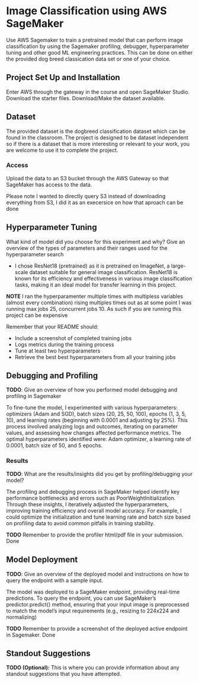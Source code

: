 # Image Classification using AWS SageMaker

Use AWS Sagemaker to train a pretrained model that can perform image classification by using the Sagemaker profiling, debugger, hyperparameter tuning and other good ML engineering practices. This can be done on either the provided dog breed classication data set or one of your choice.

## Project Set Up and Installation
Enter AWS through the gateway in the course and open SageMaker Studio. 
Download the starter files.
Download/Make the dataset available. 

## Dataset
The provided dataset is the dogbreed classification dataset which can be found in the classroom.
The project is designed to be dataset independent so if there is a dataset that is more interesting or relevant to your work, you are welcome to use it to complete the project.

### Access
Upload the data to an S3 bucket through the AWS Gateway so that SageMaker has access to the data. 

Please note I wanted to directly query S3 instead of downloading everything from S3, I did it as an execersice on how that aproach can be done

## Hyperparameter Tuning
What kind of model did you choose for this experiment and why? Give an overview of the types of parameters and their ranges used for the hyperparameter search

 - I chose ResNet18 (pretrained) as it is pretrained on ImageNet, a large-scale dataset suitable for general image classification. ResNet18 is known for its efficiency and effectiveness in various image classification tasks, making it an ideal model for transfer learning in this project.

 **NOTE** I ran the hyperparamenter multiple times with multipless variables (almost every combination) rising multiples times out as at some point I was running max jobs 25, concurrent jobs 10. As such if you are running this project can be expensive

Remember that your README should:
- Include a screenshot of completed training jobs
- Logs metrics during the training process
- Tune at least two hyperparameters
- Retrieve the best best hyperparameters from all your training jobs

## Debugging and Profiling
**TODO**: Give an overview of how you performed model debugging and profiling in Sagemaker

To fine-tune the model, I experimented with various hyperparameters: optimizers (Adam and SGD), batch sizes (20, 25, 50, 100), epochs (1, 3, 5, 10), and learning rates (beginning with 0.0001 and adjusting by 25%). This process involved analyzing logs and outcomes, iterating on parameter values, and assessing how changes affected performance metrics. The optimal hyperparameters identified were: Adam optimizer, a learning rate of 0.0001, batch size of 50, and 5 epochs.

### Results
**TODO**: What are the results/insights did you get by profiling/debugging your model?

The profiling and debugging process in SageMaker helped identify key performance bottlenecks and errors such as PoorWeightInitialization. Through these insights, I iteratively adjusted the hyperparameters, improving training efficiency and overall model accuracy. For example, I could optimize the initialization and tune learning rate and batch size based on profiling data to avoid common pitfalls in training stability.

**TODO** Remember to provide the profiler html/pdf file in your submission.
Done

## Model Deployment
**TODO**: Give an overview of the deployed model and instructions on how to query the endpoint with a sample input.

The model was deployed to a SageMaker endpoint, providing real-time predictions. To query the endpoint, you can use SageMaker’s predictor.predict() method, ensuring that your input image is preprocessed to match the model’s input requirements (e.g., resizing to 224x224 and normalizing)


**TODO** Remember to provide a screenshot of the deployed active endpoint in Sagemaker.
Done

## Standout Suggestions
**TODO (Optional):** This is where you can provide information about any standout suggestions that you have attempted.
